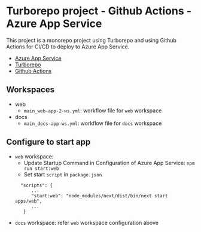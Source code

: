 # Turborepo project - Github Actions - Azure App Service

This project is a monorepo project using Turborepo and using Github Actions for CI/CD to deploy to Azure App Service.
- [Azure App Service](https://azure.microsoft.com/en-us/products/app-service)
- [Turborepo](https://turbo.build/repo/docs)
- [Github Actions](https://github.com/features/actions)
## Workspaces
- web
  - `main_web-app-2-ws.yml`: workflow file for `web` workspace
- docs
  - `main_docs-app-ws.yml`: workflow file for `docs` workspace

## Configure to start app
- `web` workspace:
  - Update Startup Command in Configuration of Azure App Service: `npm run start:web`
  - Set start `script` in `package.json`
  ```
    "scripts": {
        ...
        "start:web": "node_modules/next/dist/bin/next start apps/web",
        ...
     }
  ```
- `docs` workspace: refer `web` workspace configuration above
